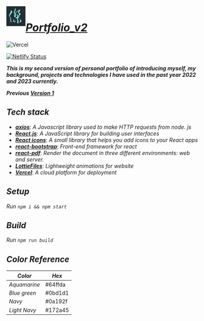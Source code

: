 <img align="left" src="https://github.com/ZJW-92/portfolio_v2/blob/main/public/favicon.ico" width="10%"/>

# ***[Portfolio_v2](https://zhijiewei.vercel.app/)***

![Vercel](https://vercelbadge.vercel.app/api/ZJW-92/portfolio_v2)

[![Netlify Status](https://api.netlify.com/api/v1/badges/cee7e3d9-727f-40b2-a58f-44a3a7d85baf/deploy-status)](https://app.netlify.com/sites/zhijie/deploys)

_**This is my second version of personal portfolio of introducing myself, my background, projects and technologies I have used in the past year 2022 and 2023 currently.**_

_**Previous [Version 1](https://zhijiewei.netlify.app/)**_

## ***Tech stack***
- ***_[axios](https://axios-http.com/docs/intro)_***: _A Javascript library used to make HTTP requests from node. js_
- ***_[React.js](https://reactjs.org/)_***: _A JavaScript library for building user interfaces_
- ***_[React icons](https://react-icons.github.io/react-icons/)_***: _A small library that helps you add icons to your React apps_
- [**_react-bootstrap_**](https://react-bootstrap.github.io/): _Front-end framework for react_
- ***[react-pdf](https://www.npmjs.com/package/react-pdf)***: _Render the document in three different environments: web and server._
- [***LottieFiles***](https://lottiefiles.com/): _Lightweight animations for website_
- [***Vercel***](https://vercel.com/dashboard): _A cloud platform for deployment_

## ***Setup***
_Run `npm i && npm start`_

## ***Build*** 
_Run `npm run build`_

## ***Color Reference*** 
|  _Color_ | _Hex_  |  
|---  |  ---|
| _Aquamarine_ | #64ffda  |  
| _Blue green_ | #0bd1d1|
| _Navy_  |  #0a192f |   
| _Light Navy_ | #172a45  |   


